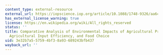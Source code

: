 ```yaml
---
content_type: external-resource
external_url: https://iopscience.iop.org/article/10.1088/1748-9326/aa6cd5/meta
has_external_license_warning: true
license: https://en.wikipedia.org/wiki/All_rights_reserved
status: ''
title: Comparative Analysis of Environmental Impacts of Agricultural Production Systems,
  Agricultural Input Efficiency, and Food Choice
uid: 3e32b7a5-5759-4bf3-8a93-689243bfb437
wayback_url: ''
---
```


